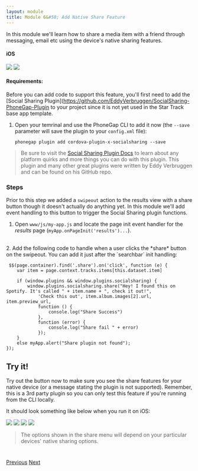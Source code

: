 ```yaml
---
layout: module
title: Module 6&#58; Add Native Share Feature
---
```

In this module we'll learn how to share a media item with a friend through messaging, email etc using the device's native sharing features.

#### iOS
<img class="screenshot-sm" src="images/share0.png"/>
<img class="screenshot-sm" src="images/share-ios.png"/>

#### Requirements:
Before you can add code to support this feature, you'll first need to add the [Social Sharing Plugin](https://github.com/EddyVerbruggen/SocialSharing-PhoneGap-Plugin
to your project since it is not yet used in the Star Track base app template. 

1. Open your temrinal and use the PhoneGap CLI to add it now (the `--save` parameter will save the plugin to your `config.xml` file): 

       phonegap plugin add cordova-plugin-x-socialsharing --save

>Be sure to visit the [Social Sharing Plugin Docs](https://github.com/apache/cordova-plugin-network-information) 
to learn about any platform quirks and more things you can do with this plugin. This plugin and many other 
great plugins were written by Eddy Verbruggen and can be found on his GitHub repo.  


### Steps
Prior to this step we added a `swipeout` action to the results view with a share button though it doesn't actually do anything yet. 
In this module we'll add event handling to this button to trigger the Social Sharing plugin functions. 

1. Open `www/js/my-app.js` and locate the page init event handler for the *results* page (`myApp.onPageInit('results')...`).
<br>
2. Add the following code to handle when a user clicks the *share* button on the swipeout. You can add it just after the  `searchbar` init handling:

     $$(page.container).find('.share').on('click', function (e) {
        var item = page.context.tracks.items[this.dataset.item]

        if (window.plugins && window.plugins.socialsharing) {
            window.plugins.socialsharing.share("Hey! I found this on Spotify. It's called " + item.name + ", check it out!",
                'Check this out', item.album.images[2].url, item.preview_url,
                function () {
                    console.log("Share Success")
                },
                function (error) {
                    console.log("Share fail " + error)
                });
        }
        else myApp.alert("Share plugin not found");
    });

## Try it! 
Try out the button now to make sure you see the share features for your native device (or a message stating the plugin is 
not supported). Remember, this is a 3rd party plugin so you can only test this feature if you're running from the CLI locally.

  It should look something like below when you run it on iOS:

  <img class="screenshot-sm" src="images/swipeout-ios.png"/>
  <img class="screenshot-sm" src="images/share0.png"/>
  <img class="screenshot-sm" src="images/share-ios.png"/>
  <img class="screenshot-sm" src="images/share-android.png"/>
  
  >The options shown in the share menu will depend on your particular devices' native sharing options.


<div class="row" style="margin-top:40px;">
 <div class="col-sm-12">
 <a href="lesson5.html" class="btn btn-default"><i class="glyphicon glyphicon-chevron-left"></i> Previous</a>
 <a href="lesson7.html" class="btn btn-default pull-right">Next <i class="glyphicon glyphicon-chevron-right"></i></a>
 </div>
</div>
